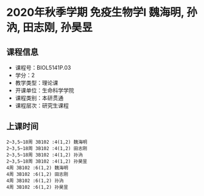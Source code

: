# 2020年秋季学期 免疫生物学I 魏海明, 孙汭, 田志刚, 孙昊昱






## 课程信息

- 课程号：BIOL5141P.03
- 学分：2
- 教学类型：理论课
- 开课单位：生命科学学院
- 课程类别：本研贯通
- 课程层次：研究生课程

## 上课时间

```
2~3,5~18周 3B102 :4(1,2) 魏海明
2~3,5~18周 3B102 :4(1,2) 田志刚
2~3,5~18周 3B102 :4(1,2) 孙汭
2~3,5~18周 3B102 :4(1,2) 孙昊昱
4周 3B102 :6(1,2) 魏海明
4周 3B102 :6(1,2) 田志刚
4周 3B102 :6(1,2) 孙汭
4周 3B102 :6(1,2) 孙昊昱
```

